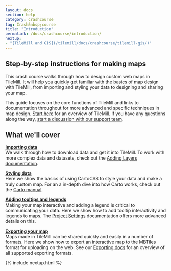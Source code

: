 ```yaml
---
layout: docs
section: help
category: crashcourse
tag: Crash&nbsp;course
title: "Introduction"
permalink: /docs/crashcourse/introduction/
nextup:
- "[TileMill and GIS](/tilemill/docs/crashcourse/tilemill-gis/)"
---
```


<style type='text/css'>
</style>


## Step-by-step instructions for making maps

This crash course walks through how to design custom web maps in TileMill. It will help you quickly get familiar with the basics of map design with TileMill, from importing and styling your data to designing and sharing your map. 

This guide focuses on the core functions of TileMill and links to documentation throughout for more advanced and specific techniques in map design. [Start here](/tilemill/docs/crashcourse/tilemill-gis) for an overview of TileMill. If you have any questions along the way, [start a discussion with our support team](http://support.mapbox.com).

## What we'll cover

<div class='summary'>
	
  <p><strong><a href='/tilemill/docs/crashcourse/point-data'>Importing data</a></strong><br /> We walk through how to download data and get it into TileMill. To work with more complex data and datasets, check out the <a href="/tilemill/docs/manual/adding-layers/">Adding Layers documentation</a>.</p> 

  <p><strong><a href='/tilemill/docs/crashcourse/styling'>Styling data</a></strong><br /> Here we show the basics of using CartoCSS to style your data and make a truly custom map. For an a in-depth dive into how Carto works, check out the <a href="/tilemill/docs/manual/carto">Carto manual</a>.</p> 

  <p><strong><a href='/tilemill/docs/crashcourse/tooltips'>Adding tooltips and legends</a></strong><br /> Making your map interactive and adding a legend is critical to communicating your data. Here we show how to add tooltip interactivity and legends to maps. The <a href="/tilemill/docs/manual/project-settings">Project Settings</a> documentation offers more advanced details on this. </p> 

  <p><strong><a href='/tilemill/docs/crashcourse/exporting/'>Exporting your map</a></strong><br /> Maps made in TileMill can be shared quickly and easily in a number of formats. Here we show how to export an interactive map to the MBTiles format for uploading on the web. See our <a href="/tilemill/docs/manual/exporting/">Exporting docs</a> for an overview of all supported exporting formats.</p> 

</div>

{% include nextup.html %}
